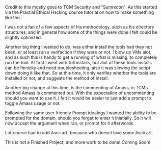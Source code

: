 Credit to this mostly goes to TCM Security and "Sumrecon". As this started via the Practial Ethical Hacking course tutorial on how to make something like this.

I was not a fan of a few aspects of his methodology, such as his directory structures, and in general how some of the things were done I felt could be slightly optimized. 

Another big thing I wanted to do, was either install the tools had they not been, or at least run a verifaction if they were or not. I blow up VMs alot, and as such this is handy to get a running of what is missing, to completely run the tool. At first I went with full installs, but alot of these tools installs can be finnicky and need troubleshooting, also it was slowing the script down doing it like that. So at this time, it only verifies whether the tools are installed or not, and suggests the method of install. 

Another big change at this time, is the commenting of Amass, in TCMs method Amass is commented out. With the expectation of uncommenting should you want to use it. I felt it would be easier to just add a prompt to toggle Amass usage or not. 

Following the same user friendly Prompt idealogy I wanted the ability to be prompted for the domain, should you forget to enter it iniatially. So it will now accept the argument when ran, or prompt for it afterwords. 

I of course had to add Ascii art, because who doesnt love some Ascii art. 


This is not a Finished Project, and more work to be done! Coming Soon! 
